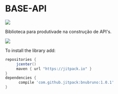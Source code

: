 # BASE-API

[![](https://jitpack.io/v/bnubruno/base-api.svg)](https://jitpack.io/#bnubruno/base-api)

Biblioteca para produtivade na construção de API's.

[![](https://jitpack.io/v/bnubruno/base-api.svg)](https://jitpack.io/#bnubruno/base-api)

To install the library add: 
 
   ```gradle
   repositories { 
        jcenter()
        maven { url "https://jitpack.io" }
   }
   dependencies {
         compile 'com.github.jitpack:bnubruno:1.0.1'
   }
   ```  

